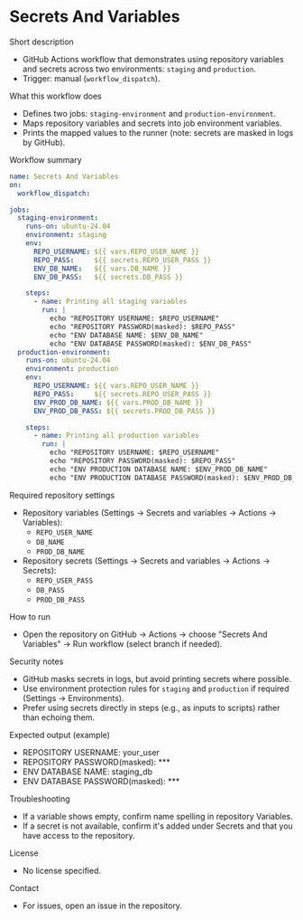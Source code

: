 # Secrets And Variables

Short description
- GitHub Actions workflow that demonstrates using repository variables and secrets across two environments: `staging` and `production`.
- Trigger: manual (`workflow_dispatch`).


What this workflow does
- Defines two jobs: `staging-environment` and `production-environment`.
- Maps repository variables and secrets into job environment variables.
- Prints the mapped values to the runner (note: secrets are masked in logs by GitHub).

Workflow summary
```yaml
name: Secrets And Variables
on:
  workflow_dispatch:

jobs:
  staging-environment:
    runs-on: ubuntu-24.04
    environment: staging
    env:
      REPO_USERNAME: ${{ vars.REPO_USER_NAME }}
      REPO_PASS:     ${{ secrets.REPO_USER_PASS }}
      ENV_DB_NAME:   ${{ vars.DB_NAME }}
      ENV_DB_PASS:   ${{ secrets.DB_PASS }}

    steps:
      - name: Printing all staging variables
        run: |
          echo "REPOSITORY USERNAME: $REPO_USERNAME"
          echo "REPOSITORY PASSWORD(masked): $REPO_PASS"
          echo "ENV DATABASE NAME: $ENV_DB_NAME"
          echo "ENV DATABASE PASSWORD(masked): $ENV_DB_PASS"
  production-environment:
    runs-on: ubuntu-24.04
    environment: production
    env:
      REPO_USERNAME: ${{ vars.REPO_USER_NAME }}
      REPO_PASS:     ${{ secrets.REPO_USER_PASS }}
      ENV_PROD_DB_NAME: ${{ vars.PROD_DB_NAME }}
      ENV_PROD_DB_PASS: ${{ secrets.PROD_DB_PASS }}

    steps:
      - name: Printing all production variables
        run: |
          echo "REPOSITORY USERNAME: $REPO_USERNAME"
          echo "REPOSITORY PASSWORD(masked): $REPO_PASS"
          echo "ENV PRODUCTION DATABASE NAME: $ENV_PROD_DB_NAME"
          echo "ENV PRODUCTION DATABASE PASSWORD(masked): $ENV_PROD_DB_PASS"
```

Required repository settings
- Repository variables (Settings → Secrets and variables → Actions → Variables):
  - `REPO_USER_NAME`
  - `DB_NAME`
  - `PROD_DB_NAME`
- Repository secrets (Settings → Secrets and variables → Actions → Secrets):
  - `REPO_USER_PASS`
  - `DB_PASS`
  - `PROD_DB_PASS`

How to run
- Open the repository on GitHub → Actions → choose "Secrets And Variables" → Run workflow (select branch if needed).

Security notes
- GitHub masks secrets in logs, but avoid printing secrets where possible.
- Use environment protection rules for `staging` and `production` if required (Settings → Environments).
- Prefer using secrets directly in steps (e.g., as inputs to scripts) rather than echoing them.

Expected output (example)
- REPOSITORY USERNAME: your_user
- REPOSITORY PASSWORD(masked): ***
- ENV DATABASE NAME: staging_db
- ENV DATABASE PASSWORD(masked): ***

Troubleshooting
- If a variable shows empty, confirm name spelling in repository Variables.
- If a secret is not available, confirm it's added under Secrets and that you have access to the repository.

License
- No license specified.

Contact
- For issues, open an issue in the repository.